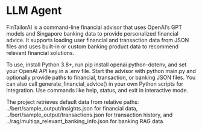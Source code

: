# LLM Agent

FinTailorAI is a command-line financial advisor that uses OpenAI’s GPT models and Singapore banking data to provide personalized financial advice. It supports loading user financial and transaction data from JSON files and uses built-in or custom banking product data to recommend relevant financial solutions. 

To use, install Python 3.8+, run pip install openai python-dotenv, and set your OpenAI API key in a .env file. Start the advisor with python main.py and optionally provide paths to financial, transaction, or banking JSON files. You can also call generate_financial_advice() in your own Python scripts for integration. Use commands like help, status, and exit in interactive mode. 

The project retrieves default data from relative paths: ../bert/sample_output/insights.json for financial data, ../bert/sample_output/transactions.json for transaction history, and ../rag/multiqa_relevant_banking_info.json for banking RAG data.